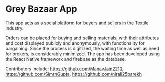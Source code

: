 # Grey Bazaar App

This app acts as a social platform for buyers and sellers in the Textile Industry. 

Orders can be placed for buying and selling materials, with their attributes and cost displayed publicly and anonymously, with functionality for bargaining. Since the process is digitized, the waiting time as well as need for brokers, is considerably minimized. The app has been developed using the React Native framework and firebase as the database.

Contributors include: https://github.com/ManavJain2210, https://github.com/SimrnGupta, https://github.com/nirali25parekh
